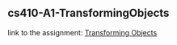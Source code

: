 ## cs410-A1-TransformingObjects

link to the assignment: [Transforming Objects](http://www.cs.colostate.edu/~cs410/yr2017fa/more_assignments/assignment01.php)
